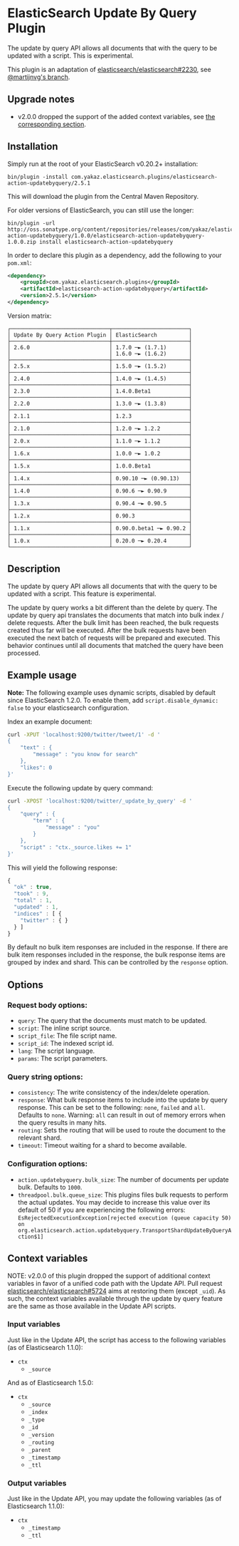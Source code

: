 ElasticSearch Update By Query Plugin
====================================

The update by query API allows all documents that with the query to be updated with a script.
This is experimental.

This plugin is an adaptation of [elasticsearch/elasticsearch#2230][es#2230], see [@martijnvg's branch][martijnvg-ubq].

Upgrade notes
-------------

* v2.0.0 dropped the support of the added context variables, see [the corresponding section](#context-variables).

Installation
-----------

Simply run at the root of your ElasticSearch v0.20.2+ installation:

    bin/plugin -install com.yakaz.elasticsearch.plugins/elasticsearch-action-updatebyquery/2.5.1

This will download the plugin from the Central Maven Repository.

For older versions of ElasticSearch, you can still use the longer:

    bin/plugin -url http://oss.sonatype.org/content/repositories/releases/com/yakaz/elasticsearch/plugins/elasticsearch-action-updatebyquery/1.0.0/elasticsearch-action-updatebyquery-1.0.0.zip install elasticsearch-action-updatebyquery

In order to declare this plugin as a dependency, add the following to your `pom.xml`:

```xml
<dependency>
    <groupId>com.yakaz.elasticsearch.plugins</groupId>
    <artifactId>elasticsearch-action-updatebyquery</artifactId>
    <version>2.5.1</version>
</dependency>
```

Version matrix:

    ┌───────────────────────────────┬────────────────────────┐
    │ Update By Query Action Plugin │ ElasticSearch          │
    ├───────────────────────────────┼────────────────────────┤
    │ 2.6.0                         │ 1.7.0 ─► (1.7.1)       │
    │                               │ 1.6.0 ─► (1.6.2)       │
    ├───────────────────────────────┼────────────────────────┤
    │ 2.5.x                         │ 1.5.0 ─► (1.5.2)       │
    ├───────────────────────────────┼────────────────────────┤
    │ 2.4.0                         │ 1.4.0 ─► (1.4.5)       │
    ├───────────────────────────────┼────────────────────────┤
    │ 2.3.0                         │ 1.4.0.Beta1            │
    ├───────────────────────────────┼────────────────────────┤
    │ 2.2.0                         │ 1.3.0 ─► (1.3.8)       │
    ├───────────────────────────────┼────────────────────────┤
    │ 2.1.1                         │ 1.2.3                  │
    ├───────────────────────────────┼────────────────────────┤
    │ 2.1.0                         │ 1.2.0 ─► 1.2.2         │
    ├───────────────────────────────┼────────────────────────┤
    │ 2.0.x                         │ 1.1.0 ─► 1.1.2         │
    ├───────────────────────────────┼────────────────────────┤
    │ 1.6.x                         │ 1.0.0 ─► 1.0.2         │
    ├───────────────────────────────┼────────────────────────┤
    │ 1.5.x                         │ 1.0.0.Beta1            │
    ├───────────────────────────────┼────────────────────────┤
    │ 1.4.x                         │ 0.90.10 ─► (0.90.13)   │
    ├───────────────────────────────┼────────────────────────┤
    │ 1.4.0                         │ 0.90.6 ─► 0.90.9       │
    ├───────────────────────────────┼────────────────────────┤
    │ 1.3.x                         │ 0.90.4 ─► 0.90.5       │
    ├───────────────────────────────┼────────────────────────┤
    │ 1.2.x                         │ 0.90.3                 │
    ├───────────────────────────────┼────────────────────────┤
    │ 1.1.x                         │ 0.90.0.beta1 ─► 0.90.2 │
    ├───────────────────────────────┼────────────────────────┤
    │ 1.0.x                         │ 0.20.0 ─► 0.20.4       │
    └───────────────────────────────┴────────────────────────┘

Description
-----------

The update by query API allows all documents that with the query to be updated with a script.
This feature is experimental.

The update by query works a bit different than the delete by query.
The update by query api translates the documents that match into bulk index / delete requests.
After the bulk limit has been reached, the bulk requests created thus far will be executed.
After the bulk requests have been executed the next batch of requests will be prepared and executed.
This behavior continues until all documents that matched the query have been processed.

Example usage
-------------

**Note:** The following example uses dynamic scripts, disabled by default since ElasticSearch 1.2.0.
    To enable them, add `script.disable_dynamic: false` to your elasticsearch configuration.

Index an example document:

```sh
curl -XPUT 'localhost:9200/twitter/tweet/1' -d '
{
    "text" : {
        "message" : "you know for search"
    },
    "likes": 0
}'
```

Execute the following update by query command:

```sh
curl -XPOST 'localhost:9200/twitter/_update_by_query' -d '
{
    "query" : {
        "term" : {
            "message" : "you"
        }
    },
    "script" : "ctx._source.likes += 1"
}'
```

This will yield the following response:

```js
{
  "ok" : true,
  "took" : 9,
  "total" : 1,
  "updated" : 1,
  "indices" : [ {
    "twitter" : { }
  } ]
}
```

By default no bulk item responses are included in the response.
If there are bulk item responses included in the response, the bulk response items are grouped by index and shard.
This can be controlled by the `response` option.

Options
-------

### Request body options:

* `query`: The query that the documents must match to be updated.
* `script`: The inline script source.
* `script_file`: The file script name.
* `script_id`: The indexed script id.
* `lang`: The script language.
* `params`: The script parameters.

### Query string options:

* `consistency`: The write consistency of the index/delete operation.
* `response`: What bulk response items to include into the update by query response.
  This can be set to the following: `none`, `failed` and `all`.
  Defaults to `none`.
  Warning: `all` can result in out of memory errors when the query results in many hits.
* `routing`: Sets the routing that will be used to route the document to the relevant shard.
* `timeout`: Timeout waiting for a shard to become available.

### Configuration options:

* `action.updatebyquery.bulk_size`: The number of documents per update bulk. Defaults to `1000`.
* `threadpool.bulk.queue_size`: This plugins files bulk requests to perform the actual updates.
   You may decide to increase this value over its default of 50 if you are experiencing the following errors:
   `EsRejectedExecutionException[rejected execution (queue capacity 50) on org.elasticsearch.action.updatebyquery.TransportShardUpdateByQueryAction$1]`

Context variables
-----------------

NOTE: v2.0.0 of this plugin dropped the support of additional context variables in favor of a unified code path with the Update API.
Pull request [elasticsearch/elasticsearch#5724][es#5724] aims at restoring them (except `_uid`).
As such, the context variables available through the update by query feature are the same as those available in the Update API scripts.

### Input variables

Just like in the Update API, the script has access to the following variables (as of Elasticsearch 1.1.0):

* `ctx`
  * `_source`

And as of Elasticsearch 1.5.0:

* `ctx`
  * `_source`
  * `_index`
  * `_type`
  * `_id`
  * `_version`
  * `_routing`
  * `_parent`
  * `_timestamp`
  * `_ttl`

### Output variables

Just like in the Update API, you may update the following variables (as of Elasticsearch 1.1.0):

* `ctx`
  * `_timestamp`
  * `_ttl`



[es#2230]: https://github.com/elasticsearch/elasticsearch/issues/2230
[martijnvg-ubq]: https://github.com/martijnvg/elasticsearch/tree/updatebyquery
[es#5724]: https://github.com/elasticsearch/elasticsearch/pull/5724
